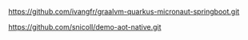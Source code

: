 
https://github.com/ivangfr/graalvm-quarkus-micronaut-springboot.git

https://github.com/snicoll/demo-aot-native.git
